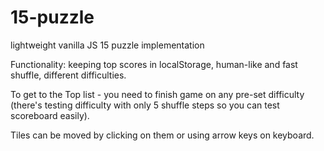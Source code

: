 # 15-puzzle
lightweight vanilla JS 15 puzzle implementation

Functionality: keeping top scores in localStorage, human-like and fast shuffle, different difficulties.

To get to the Top list - you need to finish game on any pre-set difficulty (there's testing difficulty with only 5 shuffle steps so you can test scoreboard easily).

Tiles can be moved by clicking on them or using arrow keys on keyboard.
